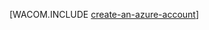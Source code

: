 <properties title="Criar uma conta do Azure" pageTitle="Criar uma conta do Azure" description="Criar uma conta" authors="waltpo" />

[WACOM.INCLUDE [create-an-azure-account](../includes/create-an-azure-account.md)]

